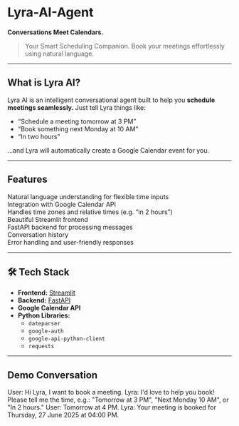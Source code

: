 # Lyra-AI-Agent 

**Conversations Meet Calendars.**

> Your Smart Scheduling Companion. Book your meetings effortlessly using natural language.

---

## What is Lyra AI?

Lyra AI is an intelligent conversational agent built to help you **schedule meetings seamlessly.** Just tell Lyra things like:

- “Schedule a meeting tomorrow at 3 PM”
- “Book something next Monday at 10 AM”
- “In two hours”

…and Lyra will automatically create a Google Calendar event for you.

---

## Features

Natural language understanding for flexible time inputs  
Integration with Google Calendar API  
Handles time zones and relative times (e.g. “in 2 hours”)  
Beautiful Streamlit frontend  
FastAPI backend for processing messages  
Conversation history  
Error handling and user-friendly responses  

---

## 🛠 Tech Stack

- **Frontend:** [Streamlit](https://streamlit.io/)  
- **Backend:** [FastAPI](https://fastapi.tiangolo.com/)  
- **Google Calendar API**  
- **Python Libraries:**  
  - `dateparser`  
  - `google-auth`  
  - `google-api-python-client`  
  - `requests`

---

## Demo Conversation
User: Hi Lyra, I want to book a meeting.
Lyra: I'd love to help you book! Please tell me the time, e.g.: "Tomorrow at 3 PM", "Next Monday 10 AM", or "In 2 hours."
User: Tomorrow at 4 PM.
Lyra: Your meeting is booked for Thursday, 27 June 2025 at 04:00 PM.



